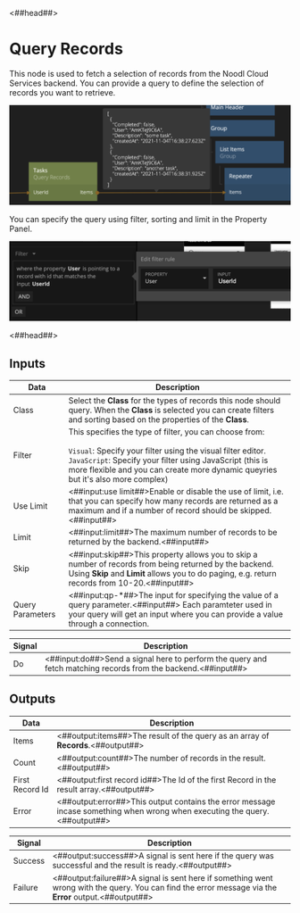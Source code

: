 <##head##>

# Query Records

This node is used to fetch a selection of records from the Noodl Cloud Services backend. You can provide a query to define the selection of records you want to retrieve.

![](./query-records-node.png ':class=img-size-l')

You can specify the query using filter, sorting and limit in the Property Panel.

![](./query-records-filter-1.png ':class=img-size-l')

<##head##>

## Inputs

| Data                                           | Description                                                                                                                                                                                                                                                                       |
| ---------------------------------------------- | --------------------------------------------------------------------------------------------------------------------------------------------------------------------------------------------------------------------------------------------------------------------------------- |
| <span class="ndl-data">Class</span>            | Select the **Class** for the types of records this node should query. When the **Class** is selected you can create filters and sorting based on the properties of the **Class**.                                                                                                 |
| <span class="ndl-data">Filter</span>           | This specifies the type of filter, you can choose from:<br/><br/>`Visual`: Specify your filter using the visual filter editor.<br/>`JavaScript`: Specify your filter using JavaScript (this is more flexible and you can create more dynamic queyries but it's also more complex) |
| <span class="ndl-data">Use Limit</span>        | <##input:use limit##>Enable or disable the use of limit, i.e. that you can specify how many records are returned as a maximum and if a number of record should be skipped.<##input##>                                                                                             |
| <span class="ndl-data">Limit</span>            | <##input:limit##>The maximum number of records to be returned by the backend.<##input##>                                                                                                                                                                                          |
| <span class="ndl-data">Skip</span>             | <##input:skip##>This property allows you to skip a number of records from being returned by the backend. Using **Skip** and **Limit** allows you to do paging, e.g. return records from 10-20.<##input##>                                                                         |
| <span class="ndl-data">Query Parameters</span> | <##input:qp-\*##>The input for specifying the value of a query parameter.<##input##> Each paramteter used in your query will get an input where you can provide a value through a connection.                                                                                     |

| Signal                             | Description                                                                                                   |
| ---------------------------------- | ------------------------------------------------------------------------------------------------------------- |
| <span class="ndl-signal">Do</span> | <##input:do##>Send a signal here to perform the query and fetch matching records from the backend.<##input##> |

## Outputs

| Data                                          | Description                                                                                                                |
| --------------------------------------------- | -------------------------------------------------------------------------------------------------------------------------- |
| <span class="ndl-data">Items</span>           | <##output:items##>The result of the query as an array of **Records**.<##output##>                                          |
| <span class="ndl-data">Count</span>           | <##output:count##>The number of records in the result.<##output##>                                                         |
| <span class="ndl-data">First Record Id</span> | <##output:first record id##>The Id of the first Record in the result array.<##output##>                                    |
| <span class="ndl-data">Error</span>           | <##output:error##>This output contains the error message incase something when wrong when executing the query.<##output##> |

| Signal                                  | Description                                                                                                                                            |
| --------------------------------------- | ------------------------------------------------------------------------------------------------------------------------------------------------------ |
| <span class="ndl-signal">Success</span> | <##output:success##>A signal is sent here if the query was successful and the result is ready.<##output##>                                             |
| <span class="ndl-signal">Failure</span> | <##output:failure##>A signal is sent here if something went wrong with the query. You can find the error message via the **Error** output.<##output##> |
